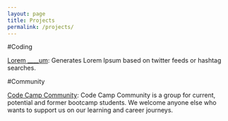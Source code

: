 ```yaml
---
layout: page
title: Projects
permalink: /projects/
---
```


#Coding

[Lorem ____um](http://www.opentagclosetag.com/lorem-blankum/): Generates Lorem Ipsum based on twitter feeds or hashtag searches.


#Community

[Code Camp Community](http://www.meetup.com/Code-Camp-Community/): Code Camp Community is a group for current, potential and former bootcamp students. We welcome anyone else who wants to support us on our learning and career journeys.


